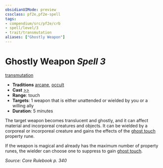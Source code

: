 ```yaml
---
obsidianUIMode: preview
cssclass: pf2e,pf2e-spell
tags:
- compendium/src/pf2e/crb
- spell/level/3
- trait/transmutation
aliases: ["Ghostly Weapon"]
---
```

# Ghostly Weapon *Spell 3*   
[transmutation](transmutation.md "Transmutation School Trait")  

- **Traditions** [arcane](arcane.md "Arcane Tradition Trait"), [occult](occult.md "Occult Tradition Trait")
- **Cast** [>>](chapter-9-playing-the-game.md#Actions "Two-Action") 
- **Range**: touch
- **Targets**: 1 weapon that is either unattended or wielded by you or a willing ally
- **Duration**: 5 minutes

The target weapon becomes translucent and ghostly, and it can affect material and incorporeal creatures and objects. It can be wielded by a corporeal or incorporeal creature and gains the effects of the [ghost touch](ghost-touch.md) property rune.

If the weapon is magical and already has the maximum number of property runes, the wielder can choose one to suppress to gain [ghost touch](ghost-touch.md).

*Source: Core Rulebook p. 340*